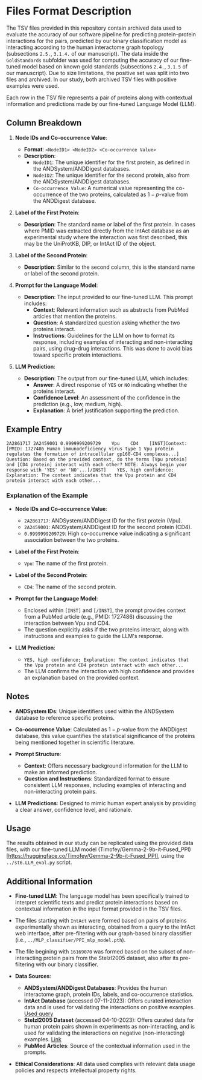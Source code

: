 # Files Format Description

The TSV files provided in this repository contain archived data used to evaluate the accuracy of our software pipeline for predicting protein–protein interactions for the pairs, predicted by our binary classification model as interacting according to the human interactome graph topology (subsections `2.5.`, `3.1.4.` of our manuscript). The data inside the `GoldStandards` subfolder was used for computing the accuracy of our fine-tuned model based on known gold standards (subsections `2.4.`, `3.1.5` of our manuscript). Due to size limitations, the positive set was split into two files and archived. In our study, both archived TSV files with positive examples were used.

Each row in the TSV file represents a pair of proteins along with contextual information and predictions made by our fine-tuned Language Model (LLM).

## Column Breakdown

1. **Node IDs and Co-occurrence Value**:
   - **Format**: `<NodeID1> <NodeID2> <Co-occurrence Value>`
   - **Description**:
     - `NodeID1`: The unique identifier for the first protein, as defined in the ANDSystem/ANDDigest databases.
     - `NodeID2`: The unique identifier for the second protein, also from the ANDSystem/ANDDigest databases.
     - `Co-occurrence Value`: A numerical value representing the co-occurrence of the two proteins, calculated as $1 - p\text{-value}$ from the ANDDigest database.

2. **Label of the First Protein**:
   - **Description**: The standard name or label of the first protein. In cases where PMID was extracted directly from the IntAct database as an experimental study where the interaction was first described, this may be the UniProtKB, DIP, or IntAct ID of the object.

3. **Label of the Second Protein**:
   - **Description**: Similar to the second column, this is the standard name or label of the second protein.

4. **Prompt for the Language Model**:
   - **Description**: The input provided to our fine-tuned LLM. This prompt includes:
     - **Context**: Relevant information such as abstracts from PubMed articles that mention the proteins.
     - **Question**: A standardized question asking whether the two proteins interact.
     - **Instructions**: Guidelines for the LLM on how to format its response, including examples of interacting and non-interacting pairs, using drug–drug interactions. This was done to avoid bias toward specific protein interactions. 

5. **LLM Prediction**:
   - **Description**: The output from our fine-tuned LLM, which includes:
     - **Answer**: A direct response of `YES` or `NO` indicating whether the proteins interact.
     - **Confidence Level**: An assessment of the confidence in the prediction (e.g., low, medium, high).
     - **Explanation**: A brief justification supporting the prediction.

## Example Entry

```
2A2861717 2A2459001 0.9999999209729    Vpu    CD4    [INST]Context: [PMID: 1727486 Human immunodeficiency virus type 1 Vpu protein regulates the formation of intracellular gp160-CD4 complexes...] Question: Based on the provided context, do the terms [Vpu protein] and [CD4 protein] interact with each other? NOTE: Always begin your response with 'YES' or 'NO'...[/INST]    YES, high confidence; Explanation: The context indicates that the Vpu protein and CD4 protein interact with each other...
```

### Explanation of the Example

- **Node IDs and Co-occurrence Value**:
  - `2A2861717`: ANDSystem/ANDDigest ID for the first protein (Vpu).
  - `2A2459001`: ANDSystem/ANDDigest ID for the second protein (CD4).
  - `0.9999999209729`: High co-occurrence value indicating a significant association between the two proteins.

- **Label of the First Protein**:
  - `Vpu`: The name of the first protein.

- **Label of the Second Protein**:
  - `CD4`: The name of the second protein.

- **Prompt for the Language Model**:
  - Enclosed within `[INST]` and `[/INST]`, the prompt provides context from a PubMed article (e.g., PMID: 1727486) discussing the interaction between Vpu and CD4.
  - The question explicitly asks if the two proteins interact, along with instructions and examples to guide the LLM's response.

- **LLM Prediction**:
  - `YES, high confidence; Explanation: The context indicates that the Vpu protein and CD4 protein interact with each other...`
  - The LLM confirms the interaction with high confidence and provides an explanation based on the provided context.

## Notes

- **ANDSystem IDs**: Unique identifiers used within the ANDSystem database to reference specific proteins.

- **Co-occurrence Value**: Calculated as $1 - p\text{-value}$ from the ANDDigest database, this value quantifies the statistical significance of the proteins being mentioned together in scientific literature.

- **Prompt Structure**:
  - **Context**: Offers necessary background information for the LLM to make an informed prediction.
  - **Question and Instructions**: Standardized format to ensure consistent LLM responses, including examples of interacting and non-interacting protein pairs.

- **LLM Predictions**: Designed to mimic human expert analysis by providing a clear answer, confidence level, and rationale.

## Usage

The results obtained in our study can be replicated using the provided data files, with our fine-tuned LLM model (Timofey\/Gemma-2-9b-it-Fused_PPI)[https://huggingface.co/Timofey/Gemma-2-9b-it-Fused_PPI], using the `../st6.LLM_eval.py` script.

## Additional Information

- **Fine-tuned LLM**: The language model has been specifically trained to interpret scientific texts and predict protein interactions based on contextual information in the input format provided in the TSV files.

- The files starting with `IntAct` were formed based on pairs of proteins experimentally shown as interacting, obtained from a query to the IntAct web interface, after pre-filtering with our graph-based binary classifier (i.e., `../MLP_classifier/PPI_mlp_model.pth`).
- The file begining with `16169070` was formed based on the subset of non-interacting protein pairs from the Stelzl2005 dataset, also after its pre-filtering with our binary classifier.  

- **Data Sources**:
  - **ANDSystem/ANDDigest Databases**: Provides the human interactome graph, protein IDs, labels, and co-occurrence statistics.
  - **IntAct Database** (accessed 07-11-2023): Offers curated interaction data and is used for validating the interactions on positive examples. [Used query](https://www.ebi.ac.uk/intact/search?query=species:9606&interactorTypesFilter=protein&interactionTypesFilter=physical%20association,direct%20interaction&interactionHostOrganismsFilter=Homo%20sapiens)
  - **Stelzl2005 Dataset** (accessed 04-10-2023): Offers curated data for human protein pairs shown in experiments as non-interacting, and is used for validating the interactions on negative (non-interacting) examples. [Link](http://www.russelllab.org/negatives/)
  - **PubMed Articles**: Source of the contextual information used in the prompts.

- **Ethical Considerations**: All data used complies with relevant data usage policies and respects intellectual property rights.
